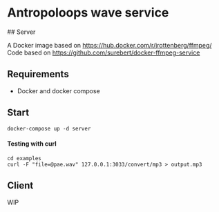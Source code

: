 # Antropoloops wave service

## Server

A Docker image based on https://hub.docker.com/r/jrottenberg/ffmpeg/
Code based on https://github.com/surebert/docker-ffmpeg-service

## Requirements

- Docker and docker compose

## Start

```
docker-compose up -d server
```

#### Testing with curl

```
cd examples
curl -F "file=@pae.wav" 127.0.0.1:3033/convert/mp3 > output.mp3
```

## Client

WIP
